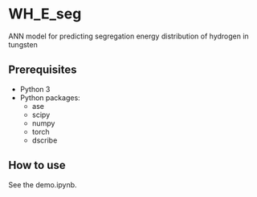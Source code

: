 # WH_E_seg
ANN model for predicting segregation energy distribution of hydrogen in tungsten

## Prerequisites
* Python 3
* Python packages:
	*  ase
	*  scipy
    *  numpy
    *  torch
    *  dscribe

## How to use
See the demo.ipynb.